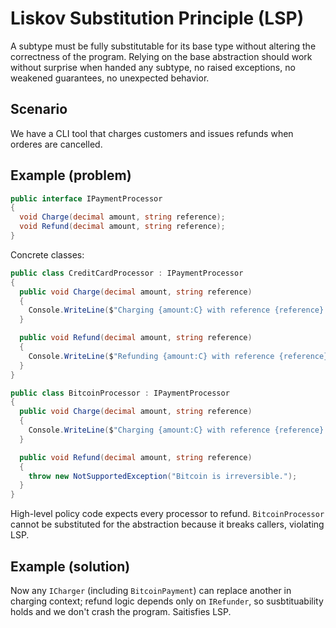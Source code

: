 # Liskov Substitution Principle (LSP)

A subtype must be fully substitutable for its base type without altering the correctness of the program. Relying on the base abstraction should work without surprise when handed any subtype, no raised exceptions, no weakened guarantees, no unexpected behavior.

## Scenario

We have a CLI tool that charges customers and issues refunds when orderes are cancelled.

## Example (problem)

```csharp
public interface IPaymentProcessor
{
  void Charge(decimal amount, string reference);
  void Refund(decimal amount, string reference);
}
```

Concrete classes:

```csharp
public class CreditCardProcessor : IPaymentProcessor
{
  public void Charge(decimal amount, string reference)
  {
    Console.WriteLine($"Charging {amount:C} with reference {reference} using PaymentCardProcessor.");
  }

  public void Refund(decimal amount, string reference)
  {
    Console.WriteLine($"Refunding {amount:C} with reference {reference} using PaymentCardProcessor.");
  }
}

public class BitcoinProcessor : IPaymentProcessor
{
  public void Charge(decimal amount, string reference)
  {
    Console.WriteLine($"Charging {amount:C} with reference {reference} using PaymentCardProcessor.");
  }

  public void Refund(decimal amount, string reference)
  {
    throw new NotSupportedException("Bitcoin is irreversible.");
  }
}
```

High-level policy code expects every processor to refund. `BitcoinProcessor` cannot be substituted for the abstraction because it breaks callers, violating LSP.

## Example (solution)

Now any `ICharger` (including `BitcoinPayment`) can replace another in charging context; refund logic depends only on `IRefunder`, so susbtituability holds and we don't crash the program.
Saitisfies LSP.
